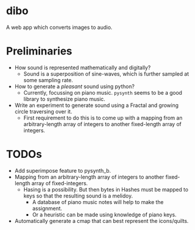 # dibo
A web app which converts images to audio.

# Preliminaries

- How sound is represented mathematically and digitally?
    - Sound is a superposition of sine-waves, which is further sampled at some sampling rate.
- How to generate a *pleasant* sound using python?
    - Currently, focussing on piano music. `pysynth` seems to be a good library to synthesize piano music.
- Write an experiment to generate sound using a Fractal and growing circle traversing over it.
    - First requirement to do this is to come up with a mapping from an arbitrary-length array of integers to another fixed-length array of integers.

# TODOs

- Add superimpose feature to pysynth_b.
- Mapping from an arbitrary-length array of integers to another fixed-length array of fixed-integers.
    - Hasing is a possibility. But then bytes in Hashes must be mapped to keys so that the resulting sound is a melidoy.
        - A database of piano music notes will help to make the assignment.
        - Or a heuristic can be made using knowledge of piano keys.
- Automatically generate a cmap that can best represent the icons/quilts.